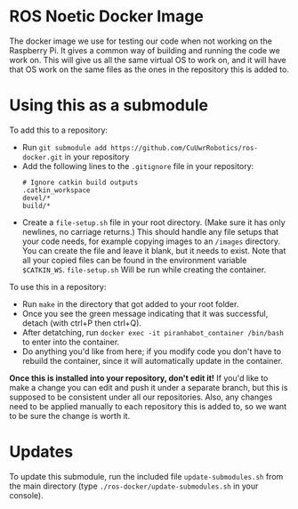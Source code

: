 <!--
@Author: Nick Steele <nichlock>
@Date:   17:59 Sep 17 2020
@Last modified by:   nichlock
@Last modified time: 19:08 Sep 19 2020
-->

# ROS Noetic Docker Image
The docker image we use for testing our code when not working on the Raspberry Pi. It gives a common way of building and running the code we work on. This will give us all the same virtual OS to work on, and it will have that OS work on the same files as the ones in the repository this is added to.

# Using this as a submodule

To add this to a repository:
- Run `git submodule add https://github.com/CuUwrRobotics/ros-docker.git` in your repository
- Add the following lines to the `.gitignore` file in your repository:
  ```git-config
  # Ignore catkin build outputs
  .catkin_workspace
  devel/*
  build/*
  ```
- Create a `file-setup.sh` file in your root directory. (Make sure it has only newlines, no carriage returns.) This should handle any file setups that your code needs, for example copying images to an `/images` directory. You can create the file and leave it blank, but it needs to exist. Note that all your copied files can be found in the environment variable `$CATKIN_WS`. `file-setup.sh` Will be run while creating the container.

To use this in a repository:
- Run `make` in the directory that got added to your root folder.
- Once you see the green message indicating that it was successful, detach (with ctrl+P then ctrl+Q).
- After detatching, run `docker exec -it piranhabot_container /bin/bash` to enter into the container.
- Do anything you'd like from here; if you modify code you don't have to rebuild the container, since it will automatically update in the container.

**Once this is installed into your repository, don't edit it!** If you'd like to make a change you can edit and push it under a separate branch, but this is supposed to be consistent under all our repositories. Also, any changes need to be applied manually to each repository this is added to, so we want to be sure the change is worth it.

# Updates

To update this submodule, run the included file `update-submodules.sh` from the main directory (type `./ros-docker/update-submodules.sh` in your console).
